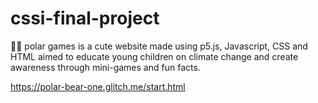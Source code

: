 # cssi-final-project
🐻‍❄️ polar games is a cute website made using p5.js, Javascript, CSS and HTML aimed to educate young children on climate change and create awareness through mini-games and fun facts. 

https://polar-bear-one.glitch.me/start.html

